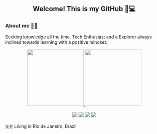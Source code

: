     
<div align="center">
        
## Welcome! This is my GitHub 🚀💻 
        
</div>

<div style="display: inline_block">
        
### About me   👨‍💻 
  Seeking knowledge all the time. Tech Enthusiast and a Explorer always inclined towards learning with a positive mindset.   
        
  <div align="center">
  
<a href="https://github.com/anuraghazra/github-readme-stats">
<img height="180em" src="https://github-readme-stats.vercel.app/api?username=edersonpaixao21&show_icons=true&theme=merko&include_all_commits=true&count_private=true"/>
<img height="180em" src="https://github-readme-stats.vercel.app/api/top-langs/?username=edersonpaixao21&layout=compact&langs_count=7&theme=merko"/>
</a>
<br/><br/>  

<div>
       <a href="https://www.linkedin.com/in/ederson-paix%C3%A3o-a14051242/" target="_blank"><img src="https://img.shields.io/badge/-LinkedIn-%230077B5?style=for-the-badge&logo=linkedin&logoColor=white" target="_blank"></a> 
       <a href = "mailto:ederson.cpds@gmail.com"><img src="https://img.shields.io/badge/-Gmail-%23333?style=for-the-badge&logo=gmail&logoColor=white" target="_blank"></a>
       <a href = "https://api.whatsapp.com/send?phone=21997709904&text=sua%20mensagem"><img src="https://img.shields.io/badge/WhatsApp-25D366?style=for-the-badge&logo=whatsapp&logoColor=white" target="_blank"></a>
       <a href = "https://t.me/juancamposbsi"><img src="https://img.shields.io/badge/Telegram-2CA5E0?style=for-the-badge&logo=telegram&logoColor=white"  target="_blank"></a>
            
</div>
</div>
</div>
<br />
🇧🇷 Living in Rio de Janeiro, Brazil 
